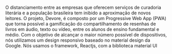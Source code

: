 O distanciamento entre as empresas que oferecem serviços de curadoria literária e a população brasileira tem inibido a aproximação de novos leitores. O projeto, Devore, é composto por um Progressive Web App (PWA) que torna possível a gamificação do compartilhamento de resenhas de livros em áudio, texto ou vídeo, entre os alunos de ensino fundamental e médio.
Com o objetivo de alcançar o maior número possível de dispositivos, nós utilizamos um design responsivo baseado no material design da Google. Nós usamos o framework, Reactjs, com a biblioteca material UI
